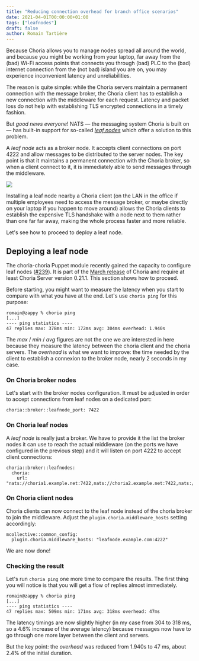 ```yaml
---
title: "Reducing connection overhead for branch office scenarios"
date: 2021-04-01T00:00:00+01:00
tags: ["leafnodes"]
draft: false
author: Romain Tartière
---
```


Because Choria allows you to manage nodes spread all around the world, and because you might be working from your laptop, far away from the (bad) Wi-Fi access points that connects you through (bad) PLC to the (bad) internet connection from the (not bad) island you are on, you may experience inconvenient latency and unreliabilities.

The reason is quite simple: while the Choria servers maintain a permanent connection with the message broker, the Choria client has to establish a new connection with the middleware for each request.  Latency and packet loss do not help with establishing TLS encrypted connections in a timely fashion.

But _good news everyone_!  NATS — the messaging system Choria is built on — has built-in support for so-called _[leaf nodes](https://docs.nats.io/nats-server/configuration/leafnodes)_ which offer a solution to this problem.

<!--more-->

A _leaf node_ acts as a broker node.  It accepts client connections on port 4222 and allow messages to be distributed to the server nodes.  The key point is that it maintains a permanent connection with the Choria broker, so when a client connect to it, it is immediately able to send messages through the middleware.

![](/blog/mom/leafnode.png)

Installing a leaf node nearby a Choria client (on the LAN in the office if multiple employees need to access the message broker, or maybe directly on your laptop if you happen to move around) allows the Choria clients to establish the expensive TLS handshake with a node next to them rather than one far far away, making the whole process faster and more reliable.

Let's see how to proceed to deploy a leaf node.

## Deploying a leaf node

The choria-choria Puppet module recently gained the capacity to configure leaf nodes ([#239](https://github.com/choria-io/puppet-choria/pull/239)).  It is part of the [March release](/blog/post/2021/03/29/april_releases/) of Choria and require at least Choria Server version 0.21.1.  This section shows how to proceed.

Before starting, you might want to measure the latency when you start to compare with what you have at the end.  Let's use `choria ping` for this purpose:

```
romain@zappy % choria ping
[...]
---- ping statistics ----
47 replies max: 378ms min: 172ms avg: 304ms overhead: 1.940s
```

The _max_ / _min_ / _avg_ figures are not the one we are interested in here because they measure the latency between the choria client and the choria servers.  The _overhead_ is what we want to improve: the time needed by the client to establish a connexion to the broker node, nearly 2 seconds in my case.

### On Choria broker nodes

Let's start with the broker nodes configuration.  It must be adjusted in order to accept connections from leaf nodes on a dedicated port:

```
choria::broker::leafnode_port: 7422
```

### On Choria leaf nodes

A _leaf node_ is really just a broker.  We have to provide it the list the broker nodes it can use to reach the actual middleware (on the ports we have configured in the previous step) and it will listen on port 4222 to accept client connections:

```
choria::broker::leafnodes:
  choria:
    url: "nats://choria1.example.net:7422,nats://choria2.example.net:7422,nats://choria3.example.net:7422"
```

### On Choria client nodes

Choria clients can now connect to the leaf node instead of the choria broker to join the middleware.  Adjust the `plugin.choria.middleware_hosts` setting accordingly:

```
mcollective::common_config:
  plugin.choria.middleware_hosts: "leafnode.example.com:4222"
```

We are now done!

### Checking the result

Let's run `choria ping` one more time to compare the results.  The first thing you will notice is that you will get a flow of replies almost immediately.

```
romain@zappy % choria ping
[...]
---- ping statistics ----
47 replies max: 509ms min: 171ms avg: 318ms overhead: 47ms
```

The latency timings are now slightly higher (in my case from 304 to 318 ms, so a 4.6% increase of the average latency) because messages now have to go through one more layer between the client and servers.

But the key point: the _overhead_ was reduced from 1.940s to 47 ms, about 2.4% of the initial duration.

